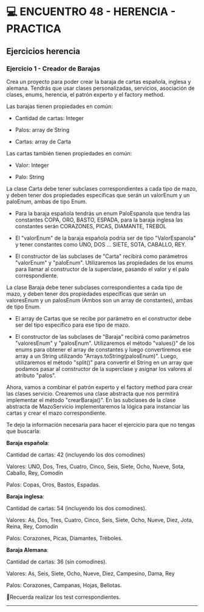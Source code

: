 # :computer: ENCUENTRO 48 - HERENCIA - PRACTICA

## Ejercicios herencia

### Ejercicio 1 - Creador de Barajas

Crea un proyecto para poder crear la baraja de cartas española, inglesa y alemana. Tendrás que usar clases personalizadas, servicios, asociación de clases, enums, herencia, el patrón experto y el factory method.

Las barajas tienen propiedades en común:

- Cantidad de cartas: Integer

- Palos: array de String

- Cartas: array de Carta

Las cartas también tienen propiedades en común:

- Valor: Integer

- Palo: String

La clase Carta debe tener subclases correspondientes a cada tipo de mazo, y deben tener dos propiedades específicas que serán un valorEnum y un paloEnum, ambas de tipo Enum. 

- Para la baraja española tendrás un enum PaloEspanola que tendra las constantes COPA, ORO, BASTO, ESPADA, para la baraja inglesa las constantes serán CORAZONES, PICAS, DIAMANTE, TREBOL

- El "valorEnum" de la baraja española podría ser de tipo "ValorEspanola" y tener constantes como UNO, DOS … SIETE, SOTA, CABALLO, REY.

- El constructor de las subclases de "Carta" recibirá como parámetros "valorEnum" y "paloEnum". Utilizaremos las propiedades de los enums para llamar al constructor de la superclase, pasando el valor y el palo correspondiente.

La clase Baraja debe tener subclases correspondientes a cada tipo de mazo, y deben tener dos propiedades específicas que serán un valoresEnum y un palosEnum (Ambos son un array de constantes), ambas de tipo Enum.

- El array de Cartas que se recibe por parámetro en el constructor debe ser del tipo específico para ese tipo de mazo.

- El constructor de las subclases de "Baraja" recibirá como parámetros "valoresEnum" y "palosEnum". Utilizaremos el método "values()" de los enums para obtener el array de constantes y luego convertiremos ese array a un String utilizando "Arrays.toString(palosEnum)". Luego, utilizaremos el método "split()" para convertir el String en un array que podamos pasar al constructor de la superclase y asignar los valores al atributo "palos".

Ahora, vamos a combinar el patrón experto y el factory method para crear las clases servicio. Crearemos una clase abstracta que nos permitirá implementar el método "crearBaraja()". En las subclases de la clase abstracta de MazoServicio implementaremos la lógica para instanciar las cartas y crear el mazo correspondiente.

Te dejo la información necesaria para hacer el ejercicio para que no tengas que buscarla:

**Baraja española**:

Cantidad de cartas: 42 (incluyendo los dos comodines)

Valores: UNO, Dos, Tres, Cuatro, Cinco, Seis, Siete, Ocho, Nueve, Sota, Caballo, Rey, Comodín

Palos: Copas, Oros, Bastos, Espadas.

**Baraja inglesa**:

Cantidad de cartas: 54 (incluyendo los dos comodines).

Valores: As, Dos, Tres, Cuatro, Cinco, Seis, Siete, Ocho, Nueve, Diez, Jota, Reina, Rey, Comodín 

Palos: Corazones, Picas, Diamantes, Tréboles.

**Baraja Alemana**:

Cantidad de cartas: 36 (sin comodines).

Valores: As, Seis, Siete, Ocho, Nueve, Diez, Campesino, Dama, Rey

Palos: Corazones, Campanas, Hojas, Bellotas.

📍Recuerda realizar los test correspondientes.

---
